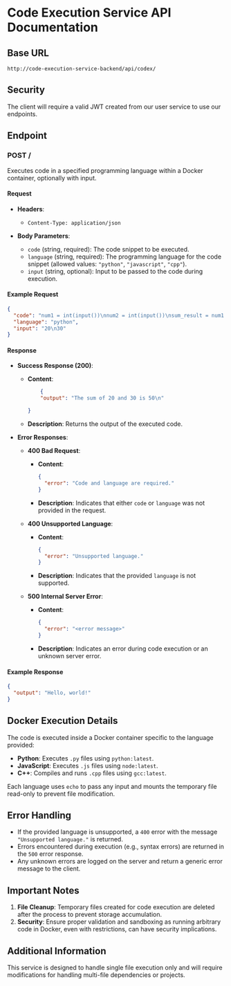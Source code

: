 # Code Execution Service API Documentation

## Base URL

```url
http://code-execution-service-backend/api/codex/
```

## Security

The client will require a valid JWT created from our user service to use our endpoints.

## Endpoint

### POST /

Executes code in a specified programming language within a Docker container, optionally with input.

#### Request

- **Headers**:

  - `Content-Type: application/json`

- **Body Parameters**:
  - `code` (string, required): The code snippet to be executed.
  - `language` (string, required): The programming language for the code snippet (allowed values: `"python"`, `"javascript"`, `"cpp"`).
  - `input` (string, optional): Input to be passed to the code during execution.

#### Example Request

```json
{
  "code": "num1 = int(input())\nnum2 = int(input())\nsum_result = num1 + num2\nprint(f'The sum of {num1} and {num2} is {sum_result}')",
  "language": "python",
  "input": "20\n30"
}
```

#### Response

- **Success Response (200)**:

  - **Content**:

    ```json
        {
        "output": "The sum of 20 and 30 is 50\n"

    }
    ```

  - **Description**: Returns the output of the executed code.

- **Error Responses**:

  - **400 Bad Request**:

    - **Content**:

      ```json
      {
        "error": "Code and language are required."
      }
      ```

    - **Description**: Indicates that either `code` or `language` was not provided in the request.

  - **400 Unsupported Language**:

    - **Content**:

      ```json
      {
        "error": "Unsupported language."
      }
      ```

    - **Description**: Indicates that the provided `language` is not supported.

  - **500 Internal Server Error**:

    - **Content**:

      ```json
      {
        "error": "<error message>"
      }
      ```

    - **Description**: Indicates an error during code execution or an unknown server error.

#### Example Response

```json
{
  "output": "Hello, world!"
}
```

## Docker Execution Details

The code is executed inside a Docker container specific to the language provided:

- **Python**: Executes `.py` files using `python:latest`.
- **JavaScript**: Executes `.js` files using `node:latest`.
- **C++**: Compiles and runs `.cpp` files using `gcc:latest`.

Each language uses `echo` to pass any input and mounts the temporary file read-only to prevent file modification.

## Error Handling

- If the provided language is unsupported, a `400` error with the message `"Unsupported language."` is returned.
- Errors encountered during execution (e.g., syntax errors) are returned in the `500` error response.
- Any unknown errors are logged on the server and return a generic error message to the client.

## Important Notes

1. **File Cleanup**: Temporary files created for code execution are deleted after the process to prevent storage accumulation.
2. **Security**: Ensure proper validation and sandboxing as running arbitrary code in Docker, even with restrictions, can have security implications.

## Additional Information

This service is designed to handle single file execution only and will require modifications for handling multi-file dependencies or projects.
